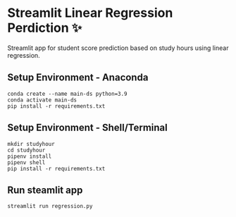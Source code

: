 # Streamlit Linear Regression Perdiction ✨
Streamlit app for student score prediction based on study hours using linear regression.

## Setup Environment - Anaconda
```
conda create --name main-ds python=3.9
conda activate main-ds
pip install -r requirements.txt
```

## Setup Environment - Shell/Terminal
```
mkdir studyhour
cd studyhour
pipenv install
pipenv shell
pip install -r requirements.txt
```

## Run steamlit app
```
streamlit run regression.py
```